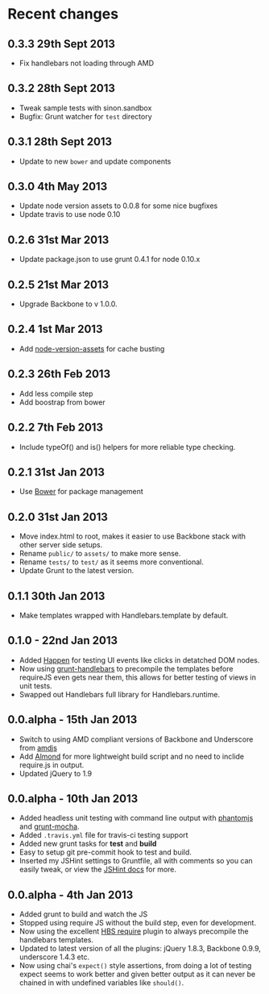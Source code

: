 # Recent changes

## 0.3.3 29th Sept 2013

* Fix handlebars not loading through AMD

## 0.3.2 28th Sept 2013

* Tweak sample tests with sinon.sandbox
* Bugfix: Grunt watcher for `test` directory

## 0.3.1 28th Sept 2013

* Update to new `bower` and update components

## 0.3.0 4th May 2013

* Update node version assets to 0.0.8 for some nice bugfixes
* Update travis to use node 0.10

## 0.2.6 31st Mar 2013

* Update package.json to use grunt 0.4.1 for node 0.10.x

## 0.2.5 21st Mar 2013

* Upgrade Backbone to v 1.0.0.

## 0.2.4 1st Mar 2013

* Add [node-version-assets](https://github.com/techjacker/node-version-assets) for cache busting

## 0.2.3 26th Feb 2013

* Add less compile step
* Add boostrap from bower

## 0.2.2 7th Feb 2013

* Include typeOf() and is() helpers for more reliable type checking.

## 0.2.1 31st Jan 2013

* Use [Bower](http://twitter.github.com/bower/) for package management

## 0.2.0 31st Jan 2013

* Move index.html to root, makes it easier to use Backbone stack with other server side setups.
* Rename `public/` to `assets/` to make more sense.
* Rename `tests/` to `test/` as it seems more conventional.
* Update Grunt to the latest version.

## 0.1.1 30th Jan 2013

* Make templates wrapped with Handlebars.template by default.

## 0.1.0 - 22nd Jan 2013

* Added [Happen](https://github.com/tmcw/happen) for testing UI events like clicks in detatched DOM nodes.
* Now using [grunt-handlebars](https://github.com/gruntjs/grunt-contrib-handlebars/) to precompile the templates before requireJS even gets near them, this allows for better testing of views in unit tests.
* Swapped out Handlebars full library for Handlebars.runtime.

## 0.0.alpha - 15th Jan 2013

* Switch to using AMD compliant versions of Backbone and Underscore from [amdjs](https://github.com/amdjs)
* Add [Almond](https://github.com/jrburke/almond) for more lightweight build script and no need to inclide require.js in output.
* Updated jQuery to 1.9

## 0.0.alpha - 10th Jan 2013

* Added headless unit testing with command line output with [phantomjs](http://phantomjs.org/) and [grunt-mocha](https://github.com/kmiyashiro/grunt-mocha).
* Added `.travis.yml` file for travis-ci testing support
* Added new grunt tasks for **test** and **build**
* Easy to setup git pre-commit hook to test and build.
* Inserted my JSHint settings to Gruntfile, all with comments so you can easily tweak, or view the [JSHint docs](http://www.jshint.com/docs/) for more.

## 0.0.alpha - 4th Jan 2013

* Added grunt to build and watch the JS
* Stopped using require JS without the build step, even for development.
* Now using the excellent [HBS require](https://github.com/SlexAxton/require-handlebars-plugin) plugin to always precompile the handlebars templates.
* Updated to latest version of all the plugins: jQuery 1.8.3, Backbone 0.9.9, underscore 1.4.3 etc.
* Now using chai's `expect()` style assertions, from doing a lot of testing expect seems to work better and given better output as it can never be chained in with undefined variables like `should()`.
